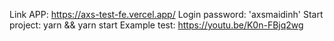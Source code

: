 Link APP: https://axs-test-fe.vercel.app/ Login password: 'axsmaidinh' Start project: yarn && yarn start
Example test: https://youtu.be/K0n-FBjq2wg
